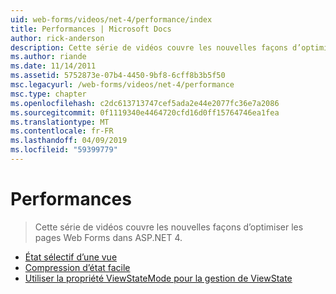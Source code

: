 ```yaml
---
uid: web-forms/videos/net-4/performance/index
title: Performances | Microsoft Docs
author: rick-anderson
description: Cette série de vidéos couvre les nouvelles façons d’optimiser les pages Web Forms dans ASP.NET 4.
ms.author: riande
ms.date: 11/14/2011
ms.assetid: 5752873e-07b4-4450-9bf8-6cff8b3b5f50
msc.legacyurl: /web-forms/videos/net-4/performance
msc.type: chapter
ms.openlocfilehash: c2dc613713747cef5ada2e44e2077fc36e7a2086
ms.sourcegitcommit: 0f1119340e4464720cfd16d0ff15764746ea1fea
ms.translationtype: MT
ms.contentlocale: fr-FR
ms.lasthandoff: 04/09/2019
ms.locfileid: "59399779"
---
```

# <a name="performance"></a>Performances

> Cette série de vidéos couvre les nouvelles façons d’optimiser les pages Web Forms dans ASP.NET 4.


- [État sélectif d’une vue](aspnet-4-quick-hit-selective-view-state.md)
- [Compression d’état facile](aspnet-4-quick-hit-easy-state-compression.md)
- [Utiliser la propriété ViewStateMode pour la gestion de ViewState](how-do-i-use-the-viewstatemode-property-for-managing-viewstate.md)
